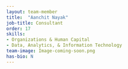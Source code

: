 ```yaml
---
layout: team-member
title:  "Aanchit Nayak"
job-title: Consultant
order: 17
skills:
- Organizations & Human Capital
- Data, Analytics, & Information Technology
team-image: Image-coming-soon.png
has-bio: N
---
```


